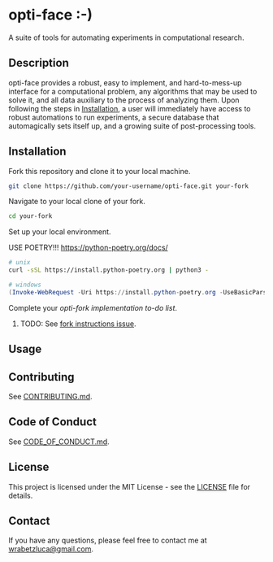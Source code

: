 # opti-face :-)
A suite of tools for automating experiments in computational research.

## Description
opti-face provides a robust, easy to implement, and hard-to-mess-up interface for a computational problem, any algorithms that may be used to solve it, and all data auxiliary to the process of analyzing them. Upon following the steps in [Installation](#installation), a user will immediately have access to robust automations to run experiments, a secure database that automagically sets itself up, and a growing suite of post-processing tools.

## Installation
Fork this repository and clone it to your local machine.
```bash
git clone https://github.com/your-username/opti-face.git your-fork
```
Navigate to your local clone of your fork.
```bash
cd your-fork
```

Set up your local environment.

USE POETRY!!!
https://python-poetry.org/docs/


```bash
# unix
curl -sSL https://install.python-poetry.org | python3 -
```

```powershell
# windows
(Invoke-WebRequest -Uri https://install.python-poetry.org -UseBasicParsing).Content | py -
```

Complete your *opti-fork implementation to-do list*.

1. TODO: See [fork instructions issue](https://github.com/lucawrabetz/opti-face/issues/1).

## Usage

## Contributing
See [CONTRIBUTING.md](docs/CONTRIBUTING.md).

## Code of Conduct
See [CODE_OF_CONDUCT.md](docs/CODE_OF_CONDUCT.md).

## License
This project is licensed under the MIT License - see the [LICENSE](LICENSE) file for details.

## Contact
If you have any questions, please feel free to contact me at wrabetzluca@gmail.com.
